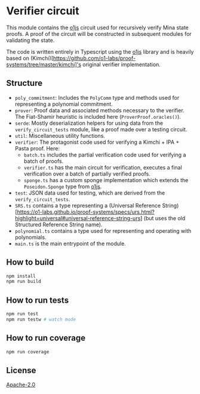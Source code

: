 # Verifier circuit

This module contains the [o1js](https://github.com/o1-labs/o1js) circuit used for recursively verify Mina state proofs.
A proof of the circuit will be constructed in subsequent modules for validating the state.

The code is written entirely in Typescript using the [o1js](https://github.com/o1-labs/o1js) library and is heavily based on (Kimchi)[https://github.com/o1-labs/proof-systems/tree/master/kimchi]'s original verifier implementation.

## Structure

- `poly_commitment`: Includes the `PolyComm` type and methods used for representing a polynomial commitment.
- `prover`: Proof data and associated methods necessary to the verifier. The Fiat-Shamir heuristic is included here (`ProverProof.oracles()`).
- `serde`: Mostly deserialization helpers for using data from the `verify_circuit_tests` module, like a proof made over a testing circuit.
- `util`: Miscellaneous utility functions.
- `verifier`: The protagonist code used for verifying a Kimchi + IPA + Pasta proof. Here:
    - `batch.ts` includes the partial verification code used for verifying a batch of proofs.
    - `verifier.ts` has the main circuit for verification, executes a final verification over a batch of partially verified proofs.
    - `sponge.ts` has a custom sponge implementation which extends the `Poseidon.Sponge` type from [o1js](https://github.com/o1-labs/o1js).
- `test`: JSON data used for testing, which are derived from the `verify_circuit_tests`.
- `SRS.ts` contains a type representing a (Universal Reference String)[https://o1-labs.github.io/proof-systems/specs/urs.html?highlight=universal#universal-reference-string-urs] (but uses the old Structured Reference String name).
- `polynomial.ts` contains a type used for representing and operating with polynomials.
- `main.ts` is the main entrypoint of the module.

## How to build

```sh
npm install
npm run build
```

## How to run tests

```sh
npm run test
npm run testw # watch mode
```

## How to run coverage

```sh
npm run coverage
```

## License

[Apache-2.0](LICENSE)

